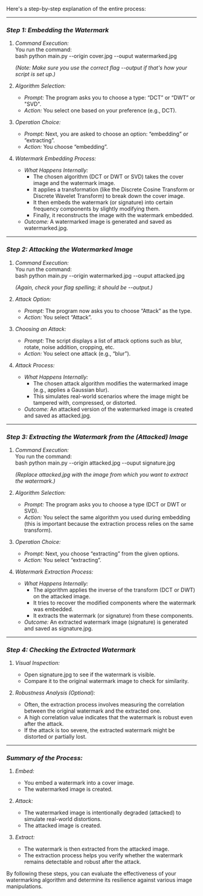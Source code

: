 Here's a step-by-step explanation of the entire process:

---

### *Step 1: Embedding the Watermark*

1. *Command Execution:*  
   You run the command:  
   bash
   python main.py --origin cover.jpg --ouput watermarked.jpg
     
   *(Note: Make sure you use the correct flag --output if that's how your script is set up.)*

2. *Algorithm Selection:*  
   - *Prompt:* The program asks you to choose a type: “DCT” or “DWT” or "SVD".  
   - *Action:* You select one based on your preference (e.g., DCT).

3. *Operation Choice:*  
   - *Prompt:* Next, you are asked to choose an option: “embedding” or “extracting”.  
   - *Action:* You choose “embedding”.

4. *Watermark Embedding Process:*  
   - *What Happens Internally:*  
     - The chosen algorithm (DCT or DWT or SVD) takes the cover image and the watermark image.
     - It applies a transformation (like the Discrete Cosine Transform or Discrete Wavelet Transform) to break down the cover image.
     - It then embeds the watermark (or signature) into certain frequency components by slightly modifying them.
     - Finally, it reconstructs the image with the watermark embedded.
   - *Outcome:* A watermarked image is generated and saved as watermarked.jpg.

---

### *Step 2: Attacking the Watermarked Image*

1. *Command Execution:*  
   You run the command:  
   bash
   python main.py --origin watermarked.jpg --ouput attacked.jpg
     
   *(Again, check your flag spelling; it should be --output.)*

2. *Attack Option:*  
   - *Prompt:* The program now asks you to choose “Attack” as the type.
   - *Action:* You select “Attack”.

3. *Choosing an Attack:*  
   - *Prompt:* The script displays a list of attack options such as blur, rotate, noise addition, cropping, etc.
   - *Action:* You select one attack (e.g., “blur”).

4. *Attack Process:*  
   - *What Happens Internally:*  
     - The chosen attack algorithm modifies the watermarked image (e.g., applies a Gaussian blur).
     - This simulates real-world scenarios where the image might be tampered with, compressed, or distorted.
   - *Outcome:* An attacked version of the watermarked image is created and saved as attacked.jpg.

---

### *Step 3: Extracting the Watermark from the (Attacked) Image*

1. *Command Execution:*  
   You run the command:  
   bash
   python main.py --origin attacked.jpg --ouput signature.jpg
     
   *(Replace attacked.jpg with the image from which you want to extract the watermark.)*

2. *Algorithm Selection:*  
   - *Prompt:* The program asks you to choose a type (DCT or DWT or SVD).  
   - *Action:* You select the same algorithm you used during embedding (this is important because the extraction process relies on the same transform).

3. *Operation Choice:*  
   - *Prompt:* Next, you choose “extracting” from the given options.
   - *Action:* You select “extracting”.

4. *Watermark Extraction Process:*  
   - *What Happens Internally:*  
     - The algorithm applies the inverse of the transform (DCT or DWT) on the attacked image.
     - It tries to recover the modified components where the watermark was embedded.
     - It extracts the watermark (or signature) from these components.
   - *Outcome:* An extracted watermark image (signature) is generated and saved as signature.jpg.

---

### *Step 4: Checking the Extracted Watermark*

1. *Visual Inspection:*  
   - Open signature.jpg to see if the watermark is visible.
   - Compare it to the original watermark image to check for similarity.

2. *Robustness Analysis (Optional):*  
   - Often, the extraction process involves measuring the correlation between the original watermark and the extracted one.
   - A high correlation value indicates that the watermark is robust even after the attack.
   - If the attack is too severe, the extracted watermark might be distorted or partially lost.

---

### *Summary of the Process:*

1. *Embed:*  
   - You embed a watermark into a cover image.
   - The watermarked image is created.

2. *Attack:*  
   - The watermarked image is intentionally degraded (attacked) to simulate real-world distortions.
   - The attacked image is created.

3. *Extract:*  
   - The watermark is then extracted from the attacked image.
   - The extraction process helps you verify whether the watermark remains detectable and robust after the attack.

By following these steps, you can evaluate the effectiveness of your watermarking algorithm and determine its resilience against various image manipulations.


